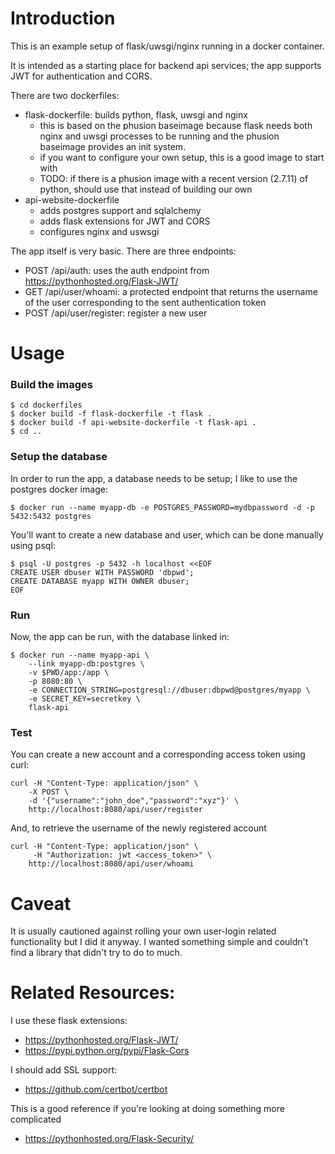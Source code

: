 # Introduction

This is an example setup of flask/uwsgi/nginx running in a docker container.

It is intended as a starting place for backend api services; the app
supports JWT for authentication and CORS.

There are two dockerfiles:
 * flask-dockerfile: builds python, flask, uwsgi and nginx
   * this is based on the phusion baseimage because flask needs both nginx and uwsgi
     processes to be running and the phusion baseimage provides an init system.
   * if you want to configure your own setup, this is a good image to start with
   * TODO: if there is a phusion image with a recent version (2.7.11) of python, should
     use that instead of building our own
 * api-website-dockerfile
   * adds postgres support and sqlalchemy
   * adds flask extensions for JWT and CORS
   * configures nginx and uswsgi

The app itself is very basic. There are three endpoints:
 * POST /api/auth: uses the auth endpoint from https://pythonhosted.org/Flask-JWT/
 * GET /api/user/whoami: a protected endpoint that returns the username of the user corresponding to the sent authentication token
 * POST /api/user/register: register a new user

# Usage

### Build the images

```
$ cd dockerfiles
$ docker build -f flask-dockerfile -t flask .
$ docker build -f api-website-dockerfile -t flask-api .
$ cd ..
```

### Setup the database

In order to run the app, a database needs to be setup; I like to
use the postgres docker image:

```
$ docker run --name myapp-db -e POSTGRES_PASSWORD=mydbpassword -d -p 5432:5432 postgres
```

You'll want to create a new database and user, which can be done manually using psql:

```
$ psql -U postgres -p 5432 -h localhost <<EOF
CREATE USER dbuser WITH PASSWORD 'dbpwd';
CREATE DATABASE myapp WITH OWNER dbuser;
EOF
```

### Run

Now, the app can be run, with the database linked in:

```
$ docker run --name myapp-api \
    --link myapp-db:postgres \
    -v $PWD/app:/app \
    -p 8080:80 \
    -e CONNECTION_STRING=postgresql://dbuser:dbpwd@postgres/myapp \
    -e SECRET_KEY=secretkey \
    flask-api
```

### Test

You can create a new account and a corresponding access token using curl:

```
curl -H "Content-Type: application/json" \
    -X POST \
    -d '{"username":"john_doe","password":"xyz"}' \
    http://localhost:8080/api/user/register
```

And, to retrieve the username of the newly registered account

```
curl -H "Content-Type: application/json" \
     -H "Authorization: jwt <access_token>" \
    http://localhost:8080/api/user/whoami
```


# Caveat

It is usually cautioned against rolling your own user-login related
functionality but I did it anyway. I wanted something simple and
couldn't find a library that didn't try to do to much.

# Related Resources:

I use these flask extensions:

* https://pythonhosted.org/Flask-JWT/
* https://pypi.python.org/pypi/Flask-Cors

I should add SSL support:

* https://github.com/certbot/certbot

This is a good reference if you're looking at doing something more complicated

* https://pythonhosted.org/Flask-Security/

